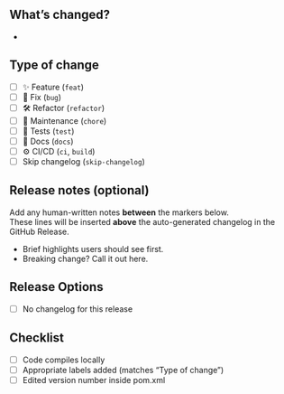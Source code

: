 ## What’s changed?
<!-- Short, user-facing bullets. Keep it human. -->
- 

## Type of change
<!-- Tick all that apply; labels should match these. -->
- [ ] ✨ Feature (`feat`)
- [ ] 🐛 Fix (`bug`)
- [ ] 🛠 Refactor (`refactor`)
- [ ] 🧰 Maintenance (`chore`)
- [ ] 🧪 Tests (`test`)
- [ ] 📝 Docs (`docs`)
- [ ] ⚙️ CI/CD (`ci`, `build`)
- [ ] Skip changelog (`skip-changelog`)

## Release notes (optional)
Add any human-written notes **between** the markers below.  
These lines will be inserted **above** the auto-generated changelog in the GitHub Release.

<!-- RELEASE-NOTES:START -->
- Brief highlights users should see first.
- Breaking change? Call it out here.
<!-- RELEASE-NOTES:END -->

## Release Options
- [ ] No changelog for this release

## Checklist
- [ ] Code compiles locally
- [ ] Appropriate labels added (matches “Type of change”)
- [ ] Edited version number inside pom.xml